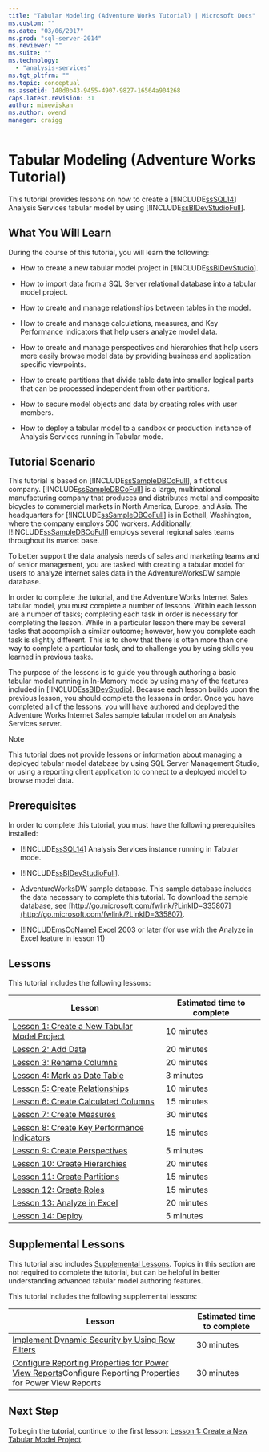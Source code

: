 ```yaml
---
title: "Tabular Modeling (Adventure Works Tutorial) | Microsoft Docs"
ms.custom: ""
ms.date: "03/06/2017"
ms.prod: "sql-server-2014"
ms.reviewer: ""
ms.suite: ""
ms.technology: 
  - "analysis-services"
ms.tgt_pltfrm: ""
ms.topic: conceptual
ms.assetid: 140d0b43-9455-4907-9827-16564a904268
caps.latest.revision: 31
author: minewiskan
ms.author: owend
manager: craigg
---
```

# Tabular Modeling (Adventure Works Tutorial)
  This tutorial provides lessons on how to create a [!INCLUDE[ssSQL14](../includes/sssql14-md.md)] Analysis Services tabular model by using [!INCLUDE[ssBIDevStudioFull](../includes/ssbidevstudiofull-md.md)].  
  
## What You Will Learn  
 During the course of this tutorial, you will learn the following:  
  
-   How to create a new tabular model project in [!INCLUDE[ssBIDevStudio](../includes/ssbidevstudio-md.md)].  
  
-   How to import data from a SQL Server relational database into a tabular model project.  
  
-   How to create and manage relationships between tables in the model.  
  
-   How to create and manage calculations, measures, and Key Performance Indicators that help users analyze model data.  
  
-   How to create and manage perspectives and hierarchies that help users more easily browse model data by providing business and application specific viewpoints.  
  
-   How to create partitions that divide table data into smaller logical parts that can be processed independent from other partitions.  
  
-   How to secure model objects and data by creating roles with user members.  
  
-   How to deploy a tabular model to a sandbox or production instance of Analysis Services running in Tabular mode.  
  
## Tutorial Scenario  
 This tutorial is based on [!INCLUDE[ssSampleDBCoFull](../includes/sssampledbcofull-md.md)], a fictitious company. [!INCLUDE[ssSampleDBCoFull](../includes/sssampledbcofull-md.md)] is a large, multinational manufacturing company that produces and distributes metal and composite bicycles to commercial markets in North America, Europe, and Asia. The headquarters for [!INCLUDE[ssSampleDBCoFull](../includes/sssampledbcofull-md.md)] is in Bothell, Washington, where the company employs 500 workers. Additionally, [!INCLUDE[ssSampleDBCoFull](../includes/sssampledbcofull-md.md)] employs several regional sales teams throughout its market base.  
  
 To better support the data analysis needs of sales and marketing teams and of senior management, you are tasked with creating a tabular model for users to analyze internet sales data in the AdventureWorksDW sample database.  
  
 In order to complete the tutorial, and the Adventure Works Internet Sales tabular model, you must complete a number of lessons. Within each lesson are a number of tasks; completing each task in order is necessary for completing the lesson. While in a particular lesson there may be several tasks that accomplish a similar outcome; however, how you complete each task is slightly different. This is to show that there is often more than one way to complete a particular task, and to challenge you by using skills you learned in previous tasks.  
  
 The purpose of the lessons is to guide you through authoring a basic tabular model running in In-Memory mode by using many of the features included in [!INCLUDE[ssBIDevStudio](../includes/ssbidevstudio-md.md)]. Because each lesson builds upon the previous lesson, you should complete the lessons in order. Once you have completed all of the lessons, you will have authored and deployed the Adventure Works Internet Sales sample tabular model on an Analysis Services server.  
  
> [!NOTE]  
>  This tutorial does not provide lessons or information about managing a deployed tabular model database by using SQL Server Management Studio, or using a reporting client application to connect to a deployed model to browse model data.  
  
## Prerequisites  
 In order to complete this tutorial, you must have the following prerequisites installed:  
  
-   [!INCLUDE[ssSQL14](../includes/sssql14-md.md)] Analysis Services instance running in Tabular mode.  
  
-   [!INCLUDE[ssBIDevStudioFull](../includes/ssbidevstudiofull-md.md)].  
  
-   AdventureWorksDW sample database. This sample database includes the data necessary to complete this tutorial. To download the sample database, see [http://go.microsoft.com/fwlink/?LinkID=335807](http://go.microsoft.com/fwlink/?LinkID=335807).  
  
-   [!INCLUDE[msCoName](../includes/msconame-md.md)] Excel 2003 or later (for use with the Analyze in Excel feature in lesson 11)  
  
## Lessons  
 This tutorial includes the following lessons:  
  
|Lesson|Estimated time to complete|  
|------------|--------------------------------|  
|[Lesson 1: Create a New Tabular Model Project](lesson-1-create-a-new-tabular-model-project.md)|10 minutes|  
|[Lesson 2: Add Data](lesson-2-add-data.md)|20 minutes|  
|[Lesson 3: Rename Columns](rename-columns.md)|20 minutes|  
|[Lesson 4: Mark as Date Table](lesson-3-mark-as-date-table.md)|3 minutes|  
|[Lesson 5: Create Relationships](lesson-4-create-relationships.md)|10 minutes|  
|[Lesson 6: Create Calculated Columns](lesson-5-create-calculated-columns.md)|15 minutes|  
|[Lesson 7: Create Measures](lesson-6-create-measures.md)|30 minutes|  
|[Lesson 8: Create Key Performance Indicators](lesson-7-create-key-performance-indicators.md)|15 minutes|  
|[Lesson 9: Create Perspectives](lesson-8-create-perspectives.md)|5 minutes|  
|[Lesson 10: Create Hierarchies](lesson-9-create-hierarchies.md)|20 minutes|  
|[Lesson 11: Create Partitions](lesson-10-create-partitions.md)|15 minutes|  
|[Lesson 12: Create Roles](lesson-11-create-roles.md)|15 minutes|  
|[Lesson 13: Analyze in Excel](lesson-12-analyze-in-excel.md)|20 minutes|  
|[Lesson 14: Deploy](lesson-13-deploy.md)|5 minutes|  
  
## Supplemental Lessons  
 This tutorial also includes [Supplemental Lessons](../tutorials/supplemental-lessons.md). Topics in this section are not required to complete the tutorial, but can be helpful in better understanding advanced tabular model authoring features.  
  
 This tutorial includes the following supplemental lessons:  
  
|Lesson|Estimated time to complete|  
|------------|--------------------------------|  
|[Implement Dynamic Security by Using Row Filters](../tutorials/implement-dynamic-security-by-using-row-filters.md)|30 minutes|  
|[Configure Reporting Properties for Power View Reports](supplemental-lesson-configure-reporting-properties-for-power-view-reports.md)Configure Reporting Properties for Power View Reports|30 minutes|  
  
## Next Step  
 To begin the tutorial, continue to the first lesson: [Lesson 1: Create a New Tabular Model Project](lesson-1-create-a-new-tabular-model-project.md).  
  
  

